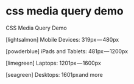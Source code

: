 # css media query demo
 CSS Media Query Demo

<p>[lightsalmon] Mobile Devices: 319px — 480px</p>
<p>[powderblue] iPads and Tablets: 481px — 1200px</p>
<p>[limegreen] Laptops: 1201px — 1600px</p>
<p>[seagreen] Desktops: 1601px and more</p>
